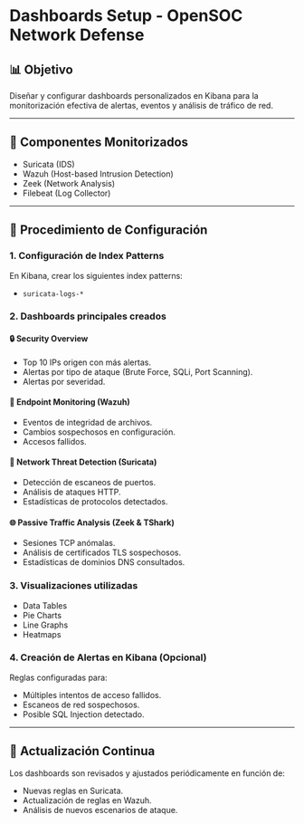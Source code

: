 # Dashboards Setup - OpenSOC Network Defense

## 📊 Objetivo
Diseñar y configurar dashboards personalizados en Kibana para la monitorización efectiva de alertas, eventos y análisis de tráfico de red.

---

## 🔹 Componentes Monitorizados
- Suricata (IDS)
- Wazuh (Host-based Intrusion Detection)
- Zeek (Network Analysis)
- Filebeat (Log Collector)

---

## 🔧 Procedimiento de Configuración

### 1. Configuración de Index Patterns
En Kibana, crear los siguientes index patterns:
- `suricata-logs-*`

### 2. Dashboards principales creados

#### 🔒 Security Overview
- Top 10 IPs origen con más alertas.
- Alertas por tipo de ataque (Brute Force, SQLi, Port Scanning).
- Alertas por severidad.

#### 📱 Endpoint Monitoring (Wazuh)
- Eventos de integridad de archivos.
- Cambios sospechosos en configuración.
- Accesos fallidos.

#### 🔎 Network Threat Detection (Suricata)
- Detección de escaneos de puertos.
- Análisis de ataques HTTP.
- Estadísticas de protocolos detectados.

#### 🌐 Passive Traffic Analysis (Zeek & TShark)
- Sesiones TCP anómalas.
- Análisis de certificados TLS sospechosos.
- Estadísticas de dominios DNS consultados.

### 3. Visualizaciones utilizadas
- Data Tables
- Pie Charts
- Line Graphs
- Heatmaps

### 4. Creación de Alertas en Kibana (Opcional)
Reglas configuradas para:
- Múltiples intentos de acceso fallidos.
- Escaneos de red sospechosos.
- Posible SQL Injection detectado.

---

## 🔄 Actualización Continua
Los dashboards son revisados y ajustados periódicamente en función de:
- Nuevas reglas en Suricata.
- Actualización de reglas en Wazuh.
- Análisis de nuevos escenarios de ataque.